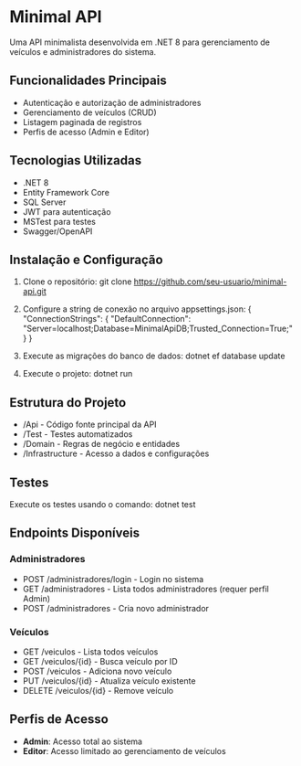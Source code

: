 # Minimal API

Uma API minimalista desenvolvida em .NET 8 para gerenciamento de veículos e administradores do sistema.

## Funcionalidades Principais
- Autenticação e autorização de administradores
- Gerenciamento de veículos (CRUD)
- Listagem paginada de registros
- Perfis de acesso (Admin e Editor)

## Tecnologias Utilizadas
- .NET 8
- Entity Framework Core
- SQL Server
- JWT para autenticação
- MSTest para testes
- Swagger/OpenAPI

## Instalação e Configuração

1. Clone o repositório:
   git clone https://github.com/seu-usuario/minimal-api.git

2. Configure a string de conexão no arquivo appsettings.json:
   {
     "ConnectionStrings": {
       "DefaultConnection": "Server=localhost;Database=MinimalApiDB;Trusted_Connection=True;"
     }
   }

3. Execute as migrações do banco de dados:
   dotnet ef database update

4. Execute o projeto:
   dotnet run

## Estrutura do Projeto
- /Api - Código fonte principal da API
- /Test - Testes automatizados
- /Domain - Regras de negócio e entidades
- /Infrastructure - Acesso a dados e configurações

## Testes
Execute os testes usando o comando:
dotnet test

## Endpoints Disponíveis

### Administradores
- POST /administradores/login - Login no sistema
- GET /administradores - Lista todos administradores (requer perfil Admin)
- POST /administradores - Cria novo administrador

### Veículos
- GET /veiculos - Lista todos veículos
- GET /veiculos/{id} - Busca veículo por ID
- POST /veiculos - Adiciona novo veículo
- PUT /veiculos/{id} - Atualiza veículo existente
- DELETE /veiculos/{id} - Remove veículo

## Perfis de Acesso
- **Admin**: Acesso total ao sistema
- **Editor**: Acesso limitado ao gerenciamento de veículos
